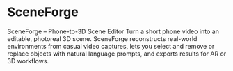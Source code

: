 # SceneForge
SceneForge – Phone-to-3D Scene Editor  Turn a short phone video into an editable, photoreal 3D scene. SceneForge reconstructs real-world environments from casual video captures, lets you select and remove or replace objects with natural language prompts, and exports results for AR or 3D workflows.
